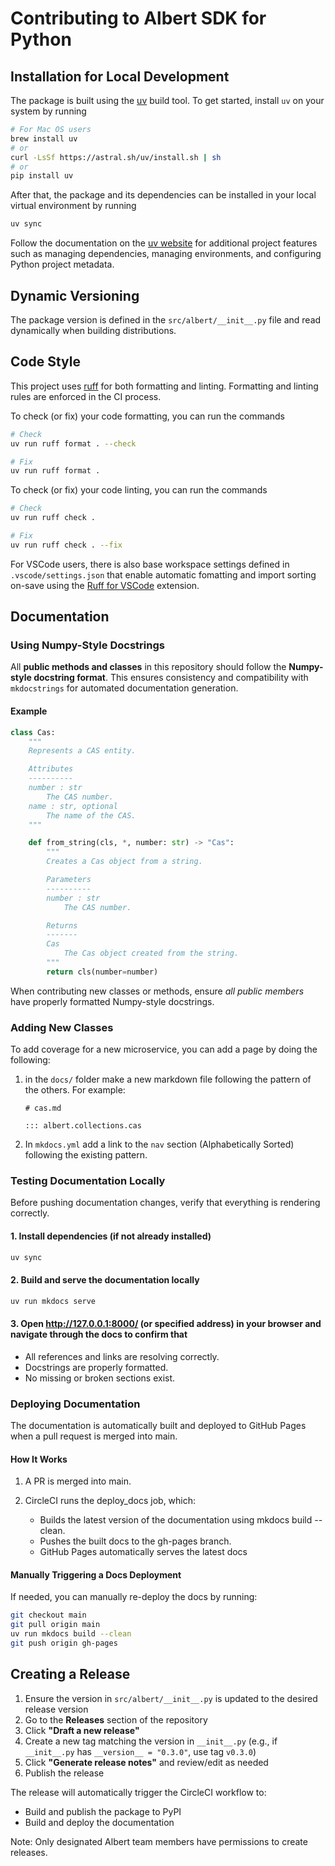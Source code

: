 # Contributing to Albert SDK for Python

## Installation for Local Development

The package is built using the [uv](https://docs.astral.sh/uv/getting-started/installation/) build tool.
To get started, install `uv` on your system by running

```bash
# For Mac OS users
brew install uv
# or
curl -LsSf https://astral.sh/uv/install.sh | sh
# or
pip install uv
```

After that, the package and its dependencies can be installed
in your local virtual environment by running

```bash
uv sync
```

Follow the documentation on the [uv website](https://docs.astral.sh/uv/concepts/projects/)
for additional project features such as managing dependencies, managing environments,
and configuring Python project metadata.

## Dynamic Versioning

The package version is defined in the `src/albert/__init__.py` file
and read dynamically when building distributions.

## Code Style

This project uses [ruff](https://docs.astral.sh/ruff/) for both formatting and linting.
Formatting and linting rules are enforced in the CI process.

To check (or fix) your code formatting, you can run the commands

```bash
# Check
uv run ruff format . --check

# Fix
uv run ruff format .
```

To check (or fix) your code linting, you can run the commands

```bash
# Check
uv run ruff check .

# Fix
uv run ruff check . --fix
```

For VSCode users, there is also base workspace settings defined in `.vscode/settings.json` that enable
automatic fomatting and import sorting on-save using the
[Ruff for VSCode](https://marketplace.visualstudio.com/items?itemName=charliermarsh.ruff) extension.

## Documentation

### Using Numpy-Style Docstrings

All **public methods and classes** in this repository should follow the **Numpy-style docstring format**. This ensures consistency and compatibility with `mkdocstrings` for automated documentation generation.

#### Example

```python
class Cas:
    """
    Represents a CAS entity.

    Attributes
    ----------
    number : str
        The CAS number.
    name : str, optional
        The name of the CAS.
    """

    def from_string(cls, *, number: str) -> "Cas":
        """
        Creates a Cas object from a string.

        Parameters
        ----------
        number : str
            The CAS number.

        Returns
        -------
        Cas
            The Cas object created from the string.
        """
        return cls(number=number)
```

When contributing new classes or methods, ensure *all public members* have properly formatted Numpy-style docstrings.

### Adding New Classes

To add coverage for a new microservice, you can add a page by doing the following:

 1. in the `docs/` folder make a new markdown file following the pattern of the others.
    For example:

    ```
    # cas.md

    ::: albert.collections.cas
    ```

 2. In `mkdocs.yml` add a link to the `nav` section (Alphabetically Sorted) following the existing pattern.

### Testing Documentation Locally

Before pushing documentation changes, verify that everything is rendering correctly.

#### 1. Install dependencies (if not already installed)

```bash
uv sync
```

#### 2. Build and serve the documentation locally

```bash
uv run mkdocs serve
```

#### 3. Open <http://127.0.0.1:8000/> (or specified address) in your browser and navigate through the docs to confirm that

- All references and links are resolving correctly.
- Docstrings are properly formatted.
- No missing or broken sections exist.

### Deploying Documentation

The documentation is automatically built and deployed to GitHub Pages when a pull request is merged into main.

#### How It Works

1. A PR is merged into main.
2. CircleCI runs the deploy_docs job, which:

    - Builds the latest version of the documentation using mkdocs build --clean.
    - Pushes the built docs to the gh-pages branch.
    - GitHub Pages automatically serves the latest docs

#### Manually Triggering a Docs Deployment

If needed, you can manually re-deploy the docs by running:

```bash
git checkout main
git pull origin main
uv run mkdocs build --clean
git push origin gh-pages
```

## Creating a Release

1. Ensure the version in `src/albert/__init__.py` is updated to the desired release version
2. Go to the **Releases** section of the repository
3. Click **"Draft a new release"**
4. Create a new tag matching the version in `__init__.py` (e.g., if `__init__.py` has `__version__ = "0.3.0"`, use tag `v0.3.0`)
5. Click **"Generate release notes"** and review/edit as needed
6. Publish the release

The release will automatically trigger the CircleCI workflow to:

- Build and publish the package to PyPI
- Build and deploy the documentation

Note: Only designated Albert team members have permissions to create releases.
